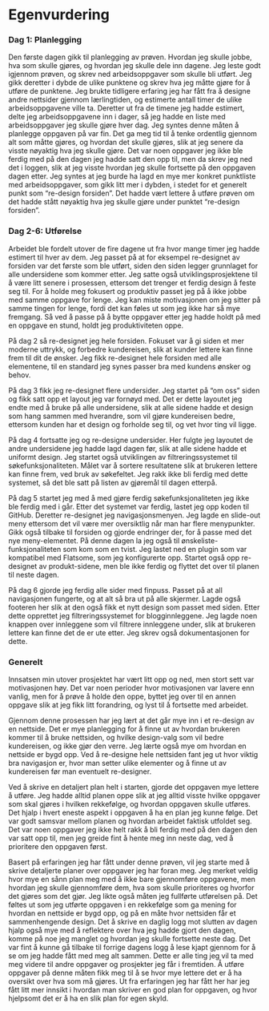 # Egenvurdering

### Dag 1: Planlegging
Den første dagen gikk til planlegging av prøven. Hvordan jeg skulle jobbe, hva som skulle gjøres, og hvordan jeg skulle dele inn dagene. Jeg leste godt igjennom prøven, og skrev ned arbeidsoppgaver som skulle bli utført. Jeg gikk deretter i dybde de ulike punktene og skrev hva jeg måtte gjøre for å utføre de punktene. Jeg brukte tidligere erfaring jeg har fått fra å designe andre nettsider gjennom lærlingtiden, og estimerte antall timer de ulike arbeidsoppgavene ville ta. Deretter ut fra de timene jeg hadde estimert, delte jeg arbeidsoppgavene inn i dager, så jeg hadde en liste med arbeidsoppgaver jeg skulle gjøre hver dag.
Jeg syntes denne måten å planlegge oppgaven på var fin. Det ga meg tid til å tenke ordentlig gjennom alt som måtte gjøres, og hvordan det skulle gjøres, slik at jeg senere da visste nøyaktig hva jeg skulle gjøre. Det var noen oppgaver jeg ikke ble ferdig med på den dagen jeg hadde satt den opp til, men da skrev jeg ned det i loggen, slik at jeg visste hvordan jeg skulle fortsette på den oppgaven dagen etter. Jeg syntes at jeg burde ha lagd en mye mer konkret punktliste med arbeidsoppgaver, som gikk litt mer i dybden, i stedet for et generelt punkt som “re-design forsiden”. Det hadde vært lettere å utføre prøven om det hadde stått nøyaktig hva jeg skulle gjøre under punktet “re-design forsiden”.

### Dag 2-6: Utførelse
Arbeidet ble fordelt utover de fire dagene ut fra hvor mange timer jeg hadde estimert til hver av dem. Jeg passet på at for eksempel re-designet av forsiden var det første som ble utført, siden den siden legger grunnlaget for alle undersidene som kommer etter. Jeg satte også utviklingsprosjektene til å være litt senere i prosessen, ettersom det trenger et ferdig design å feste seg til.
For å holde meg fokusert og produktiv passet jeg på å ikke jobbe med samme oppgave for lenge. Jeg kan miste motivasjonen om jeg sitter på samme tingen for lenge, fordi det kan føles ut som jeg ikke har så mye fremgang. Så ved å passe på å bytte oppgaver etter jeg hadde holdt på med en oppgave en stund, holdt jeg produktiviteten oppe.

På dag 2 så re-designet jeg hele forsiden. Fokuset var å gi siden et mer moderne uttrykk, og forbedre kundereisen, slik at kunder lettere kan finne frem til dit de ønsker. Jeg fikk re-designet hele forsiden med alle elementene, til en standard jeg synes passer bra med kundens ønsker og behov.

På dag 3 fikk jeg re-designet flere undersider. Jeg startet på “om oss” siden og fikk satt opp et layout jeg var fornøyd med. Det er dette layoutet jeg endte med å bruke på alle undersidene, slik at alle sidene hadde et design som hang sammen med hverandre, som vil gjøre kundereisen bedre, ettersom kunden har et design og forholde seg til, og vet hvor ting vil ligge.

På dag 4 fortsatte jeg og re-designe undersider. Her fulgte jeg layoutet de andre undersidene jeg hadde lagd dagen før, slik at alle sidene hadde et uniformt design. Jeg startet også utviklingen av filtreringssystemet til søkefunksjonaliteten. Målet var å sortere resultatene slik at brukeren lettere kan finne frem, ved bruk av søkefeltet. Jeg rakk ikke bli ferdig med dette systemet, så det ble satt på listen av gjøremål til dagen etterpå.

På dag 5 startet jeg med å med gjøre ferdig søkefunksjonaliteten jeg ikke ble ferdig med i går. Etter det systemet var ferdig, lastet jeg opp koden til GitHub. Deretter re-designet jeg navigasjonsmenyen. Jeg lagde en slide-out meny ettersom det vil være mer oversiktlig når man har flere menypunkter. Gikk også tilbake til forsiden og gjorde endringer der, for å passe med det nye meny-elementet. På denne dagen la jeg også til ønskeliste-funksjonaliteten som kom som en tvist. Jeg lastet ned en plugin som var kompatibel med Flatsome, som jeg konfigurerte opp. Startet også opp re-designet av produkt-sidene, men ble ikke ferdig og flyttet det over til planen til neste dagen.

På dag 6 gjorde jeg ferdig alle sider med finpuss. Passet på at all navigasjonen fungerte, og at alt så bra ut på alle skjermer. Lagde også footeren her slik at den også fikk et nytt design som passet med siden. Etter dette opprettet jeg filtreringssystemet for blogginnleggene. Jeg lagde noen knappen over innleggene som vil filtrere innleggene under, slik at brukeren lettere kan finne det de er ute etter. Jeg skrev også dokumentasjonen for dette.

### Generelt

Innsatsen min utover prosjektet har vært litt opp og ned, men stort sett var motivasjonen høy. Det var noen perioder hvor motivasjonen var lavere enn vanlig, men for å prøve å holde den oppe, byttet jeg over til en annen oppgave slik at jeg fikk litt forandring, og lyst til å fortsette med arbeidet.

Gjennom denne prosessen har jeg lært at det går mye inn i et re-design av en nettside. Det er mye planlegging for å finne ut av hvordan brukeren kommer til å bruke nettsiden, og hvilke design-valg som vil bedre kundereisen, og ikke gjør den verre. Jeg lærte også mye om hvordan en nettside er bygd opp. Ved å re-designe hele nettsiden fant jeg ut hvor viktig bra navigasjon er, hvor man setter ulike elementer og å finne ut av kundereisen før man eventuelt re-designer.

Ved å skrive en detaljert plan helt i starten, gjorde det oppgaven mye lettere å utføre. Jeg hadde alltid planen oppe slik at jeg alltid visste hvilke oppgaver som skal gjøres i hvilken rekkefølge, og hvordan oppgaven skulle utføres. Det hjalp i hvert eneste aspekt i oppgaven å ha en plan jeg kunne følge.
Det var godt samsvar mellom planen og hvordan arbeidet faktisk utfoldet seg. Det var noen oppgaver jeg ikke helt rakk å bli ferdig med på den dagen den var satt opp til, men jeg greide fint å hente meg inn neste dag, ved å prioritere den oppgaven først.

Basert på erfaringen jeg har fått under denne prøven, vil jeg starte med å skrive detaljerte planer over oppgaver jeg har foran meg. Jeg merket veldig hvor mye en sånn plan meg med å ikke bare gjennomføre oppgavene, men hvordan jeg skulle gjennomføre dem, hva som skulle prioriteres og hvorfor det gjøres som det gjør. Jeg likte også måten jeg fullførte utførelsen på. Det føltes ut som jeg utførte oppgaven i en rekkefølge som ga mening for hvordan en nettside er bygd opp, og på en måte hvor nettsiden får et sammenhengende design. Det å skrive en daglig logg mot slutten av dagen hjalp også mye med å reflektere over hva jeg hadde gjort den dagen, komme på noe jeg manglet og hvordan jeg skulle fortsette neste dag. Det var fint å kunne gå tilbake til forrige dagens logg å lese kjapt gjennom for å se om jeg hadde fått med meg alt sammen.
Dette er alle ting jeg vil ta med meg videre til andre oppgaver og prosjekter jeg får i fremtiden. Å utføre oppgaver på denne måten fikk meg til å se hvor mye lettere det er å ha oversikt over hva som må gjøres. Ut fra erfaringen jeg har fått her har jeg fått litt mer innsikt i hvordan man skriver en god plan for oppgaven, og hvor hjelpsomt det er å ha en slik plan for egen skyld.
